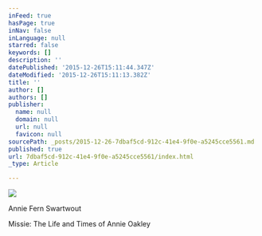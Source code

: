 ```yaml
---
inFeed: true
hasPage: true
inNav: false
inLanguage: null
starred: false
keywords: []
description: ''
datePublished: '2015-12-26T15:11:44.347Z'
dateModified: '2015-12-26T15:11:13.382Z'
title: ''
author: []
authors: []
publisher:
  name: null
  domain: null
  url: null
  favicon: null
sourcePath: _posts/2015-12-26-7dbaf5cd-912c-41e4-9f0e-a5245cce5561.md
published: true
url: 7dbaf5cd-912c-41e4-9f0e-a5245cce5561/index.html
_type: Article

---
```

![](https://the-grid-user-content.s3-us-west-2.amazonaws.com/3799cb96-fe7d-4093-a72e-d0ac499e31e0.jpg)

Annie Fern Swartwout

Missie: The Life and Times of Annie Oakley
